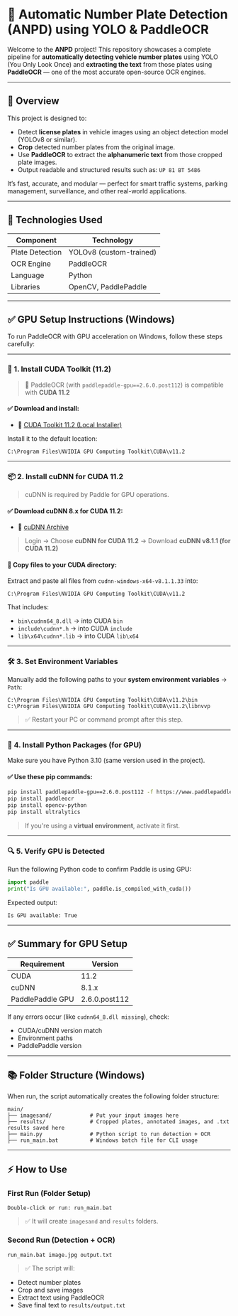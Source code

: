 # 🚗 Automatic Number Plate Detection (ANPD) using YOLO & PaddleOCR

Welcome to the **ANPD** project! This repository showcases a complete pipeline for **automatically detecting vehicle number plates** using YOLO (You Only Look Once) and **extracting the text** from those plates using **PaddleOCR** — one of the most accurate open-source OCR engines.

---

## 📌 Overview

This project is designed to:

* Detect **license plates** in vehicle images using an object detection model (YOLOv8 or similar).
* **Crop** detected number plates from the original image.
* Use **PaddleOCR** to extract the **alphanumeric text** from those cropped plate images.
* Output readable and structured results such as:
  `UP 81 BT 5486`

It’s fast, accurate, and modular — perfect for smart traffic systems, parking management, surveillance, and other real-world applications.

---

## 🧠 Technologies Used

| Component       | Technology              |
| --------------- | ----------------------- |
| Plate Detection | YOLOv8 (custom-trained) |
| OCR Engine      | PaddleOCR               |
| Language        | Python                  |
| Libraries       | OpenCV, PaddlePaddle    |

---

## ✅ GPU Setup Instructions (Windows)

To run PaddleOCR with GPU acceleration on Windows, follow these steps carefully:

---

### 🔧 1. Install CUDA Toolkit (11.2)

> 📌 PaddleOCR (with `paddlepaddle-gpu==2.6.0.post112`) is compatible with **CUDA 11.2**

#### ✅ Download and install:

* 🔗 [CUDA Toolkit 11.2 (Local Installer)](https://developer.nvidia.com/cuda-11.2.2-download-archive)

Install it to the default location:

```
C:\Program Files\NVIDIA GPU Computing Toolkit\CUDA\v11.2
```

---

### 📦 2. Install cuDNN for CUDA 11.2

> cuDNN is required by Paddle for GPU operations.

#### ✅ Download cuDNN 8.x for CUDA 11.2:

* 🔗 [cuDNN Archive](https://developer.nvidia.com/rdp/cudnn-archive)

> Login → Choose **cuDNN for CUDA 11.2** → Download **cuDNN v8.1.1 (for CUDA 11.2)**

#### 📂 Copy files to your CUDA directory:

Extract and paste all files from `cudnn-windows-x64-v8.1.1.33` into:

```
C:\Program Files\NVIDIA GPU Computing Toolkit\CUDA\v11.2
```

That includes:

* `bin\cudnn64_8.dll` → into CUDA `bin`
* `include\cudnn*.h` → into CUDA `include`
* `lib\x64\cudnn*.lib` → into CUDA `lib\x64`

---

### 🛠️ 3. Set Environment Variables

Manually add the following paths to your **system environment variables** → `Path`:

```
C:\Program Files\NVIDIA GPU Computing Toolkit\CUDA\v11.2\bin
C:\Program Files\NVIDIA GPU Computing Toolkit\CUDA\v11.2\libnvvp
```

> ✅ Restart your PC or command prompt after this step.

---

### 💾 4. Install Python Packages (for GPU)

Make sure you have Python 3.10 (same version used in the project).

#### ✅ Use these pip commands:

```bash
pip install paddlepaddle-gpu==2.6.0.post112 -f https://www.paddlepaddle.org.cn/whl/windows/mkl/avx/stable.html
pip install paddleocr
pip install opencv-python
pip install ultralytics
```

> If you're using a **virtual environment**, activate it first.

---

### 🔍 5. Verify GPU is Detected

Run the following Python code to confirm Paddle is using GPU:

```python
import paddle
print("Is GPU available:", paddle.is_compiled_with_cuda())
```

Expected output:

```
Is GPU available: True
```

---

## ✅ Summary for GPU Setup

| Requirement      | Version       |
| ---------------- | ------------- |
| CUDA             | 11.2          |
| cuDNN            | 8.1.x         |
| PaddlePaddle GPU | 2.6.0.post112 |

If any errors occur (like `cudnn64_8.dll missing`), check:

* CUDA/cuDNN version match
* Environment paths
* PaddlePaddle version

---

## 📚 Folder Structure (Windows)

When run, the script automatically creates the following folder structure:

```
main/
├── imagesand/            # Put your input images here
├── results/              # Cropped plates, annotated images, and .txt results saved here
├── main.py               # Python script to run detection + OCR
├── run_main.bat          # Windows batch file for CLI usage
```

---

## ⚡ How to Use

### First Run (Folder Setup)

```
Double-click or run: run_main.bat
```

> ✅ It will create `imagesand` and `results` folders.

### Second Run (Detection + OCR)

```
run_main.bat image.jpg output.txt
```

> ✅ The script will:

* Detect number plates
* Crop and save images
* Extract text using PaddleOCR
* Save final text to `results/output.txt`

```
```
